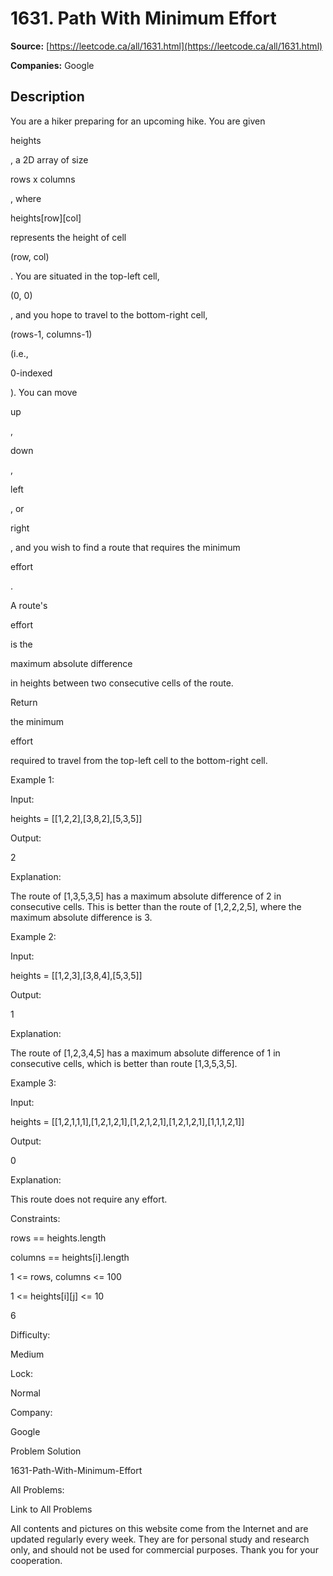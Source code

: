 # 1631. Path With Minimum Effort

**Source:** [https://leetcode.ca/all/1631.html](https://leetcode.ca/all/1631.html)

**Companies:** Google

## Description

You are a hiker preparing for an upcoming hike. You are given

heights

,
            a 2D array of size

rows x columns

, where

heights[row][col]

represents the height of cell

(row, col)

. You are situated in the top-left
            cell,

(0, 0)

, and you hope to travel to the bottom-right cell,

(rows-1,
                columns-1)

(i.e.,

0-indexed

). You can move

up

,

down

,

left

, or

right

, and you wish to find a route that requires the minimum

effort

.

A route's

effort

is the

maximum absolute difference

in
                heights between two consecutive cells of the route.

Return

the minimum

effort

required to travel from the top-left
                cell to the bottom-right cell.

Example 1:

Input:

heights = [[1,2,2],[3,8,2],[5,3,5]]

Output:

2

Explanation:

The route of [1,3,5,3,5] has a maximum absolute difference of 2 in consecutive cells.
This is better than the route of [1,2,2,2,5], where the maximum absolute difference is 3.

Example 2:

Input:

heights = [[1,2,3],[3,8,4],[5,3,5]]

Output:

1

Explanation:

The route of [1,2,3,4,5] has a maximum absolute difference of 1 in consecutive cells, which is better than route [1,3,5,3,5].

Example 3:

Input:

heights = [[1,2,1,1,1],[1,2,1,2,1],[1,2,1,2,1],[1,2,1,2,1],[1,1,1,2,1]]

Output:

0

Explanation:

This route does not require any effort.

Constraints:

rows == heights.length

columns == heights[i].length

1 <= rows, columns <= 100

1 <= heights[i][j] <= 10

6

Difficulty:

Medium

Lock:

Normal

Company:

Google

Problem Solution

1631-Path-With-Minimum-Effort

All Problems:

Link to All Problems

All contents and pictures on this website come from the Internet and are updated regularly every week. They are for personal study and research only, and should not be used for commercial purposes. Thank you for your cooperation.

